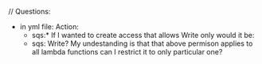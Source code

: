 // Questions: 
- in yml file:
  Action:
    - sqs:* 
  If I wanted to create access that allows Write only would it be:
    - sqs: Write?
  My undestanding is that that above permison applies to all lambda functions can I restrict it to only particular one?